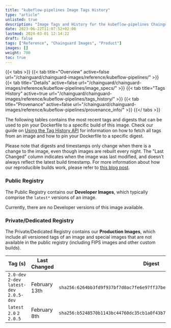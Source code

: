 ```yaml
---
title: "kubeflow-pipelines Image Tags History"
type: "article"
unlisted: true
description: "Image Tags and History for the kubeflow-pipelines Chainguard Image"
date: 2023-06-22T11:07:52+02:00
lastmod: 2024-03-01 12:14:22
draft: false
tags: ["Reference", "Chainguard Images", "Product"]
images: []
weight: 700
toc: true
---
```


{{< tabs >}}
{{< tab title="Overview" active=false url="/chainguard/chainguard-images/reference/kubeflow-pipelines/" >}}
{{< tab title="Details" active=false url="/chainguard/chainguard-images/reference/kubeflow-pipelines/image_specs/" >}}
{{< tab title="Tags History" active=true url="/chainguard/chainguard-images/reference/kubeflow-pipelines/tags_history/" >}}
{{< tab title="Provenance" active=false url="/chainguard/chainguard-images/reference/kubeflow-pipelines/provenance_info/" >}}
{{</ tabs >}}

The following tables contains the most recent tags and digests that can be used to pin your Dockerfile to a specific build of this image. Check our guide on [Using the Tag History API](/chainguard/chainguard-images/using-the-tag-history-api/) for information on how to fetch all tags from an image and how to pin your Dockerfile to a specific digest.

Please note that digests and timestamps only change when there is a change to the image, even though images are rebuilt every night. The "Last Changed" column indicates when the image was last modified, and doesn't always reflect the latest build timestamp. For more information about how our reproducible builds work, please refer to [this blog post](https://www.chainguard.dev/unchained/reproducing-chainguards-reproducible-image-builds).

### Public Registry
The Public Registry contains our **Developer Images**, which typically comprise the `latest*` versions of an image.

Currently, there are no Developer versions of this image available.

### Private/Dedicated Registry
The Private/Dedicated Registry contains our **Production Images**, which include all versioned tags of an image and special images that are not available in the public registry (including FIPS images and other custom builds).

| Tag (s)                                     | Last Changed  | Digest                                                                    |
|---------------------------------------------|---------------|---------------------------------------------------------------------------|
|  `2.0-dev` `2-dev` `latest-dev` `2.0.5-dev` | February 13th | `sha256:6264bb3fd9f937bf7d0ac7fe6e97ff37be72fe777798e29134f47b6ed692e705` |
|  `latest` `2.0` `2` `2.0.5`                 | February 8th  | `sha256:b5248570b1143bc44760dc35cb1a0f43b797e7145ddd4a7efaaa3a42ec8ec7da` |

